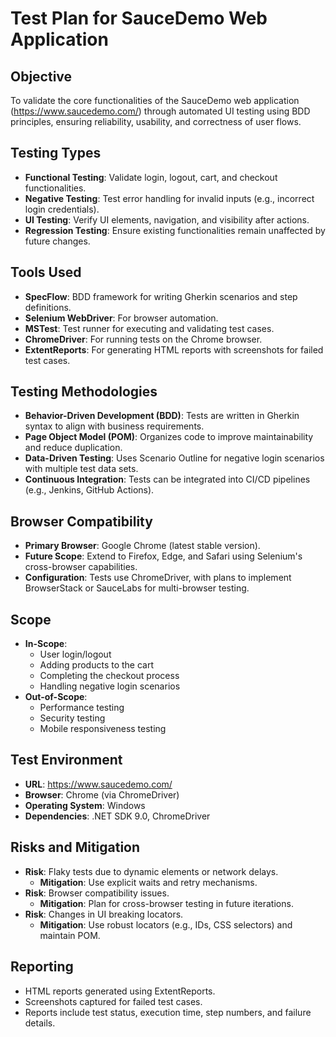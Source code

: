 # Test Plan for SauceDemo Web Application

## Objective
To validate the core functionalities of the SauceDemo web application (https://www.saucedemo.com/) through automated UI testing using BDD principles, ensuring reliability, usability, and correctness of user flows.

## Testing Types
- **Functional Testing**: Validate login, logout, cart, and checkout functionalities.
- **Negative Testing**: Test error handling for invalid inputs (e.g., incorrect login credentials).
- **UI Testing**: Verify UI elements, navigation, and visibility after actions.
- **Regression Testing**: Ensure existing functionalities remain unaffected by future changes.

## Tools Used
- **SpecFlow**: BDD framework for writing Gherkin scenarios and step definitions.
- **Selenium WebDriver**: For browser automation.
- **MSTest**: Test runner for executing and validating test cases.
- **ChromeDriver**: For running tests on the Chrome browser.
- **ExtentReports**: For generating HTML reports with screenshots for failed test cases.

## Testing Methodologies
- **Behavior-Driven Development (BDD)**: Tests are written in Gherkin syntax to align with business requirements.
- **Page Object Model (POM)**: Organizes code to improve maintainability and reduce duplication.
- **Data-Driven Testing**: Uses Scenario Outline for negative login scenarios with multiple test data sets.
- **Continuous Integration**: Tests can be integrated into CI/CD pipelines (e.g., Jenkins, GitHub Actions).

## Browser Compatibility
- **Primary Browser**: Google Chrome (latest stable version).
- **Future Scope**: Extend to Firefox, Edge, and Safari using Selenium's cross-browser capabilities.
- **Configuration**: Tests use ChromeDriver, with plans to implement BrowserStack or SauceLabs for multi-browser testing.

## Scope
- **In-Scope**:
  - User login/logout
  - Adding products to the cart
  - Completing the checkout process
  - Handling negative login scenarios
- **Out-of-Scope**:
  - Performance testing
  - Security testing
  - Mobile responsiveness testing

## Test Environment
- **URL**: https://www.saucedemo.com/
- **Browser**: Chrome (via ChromeDriver)
- **Operating System**: Windows
- **Dependencies**: .NET SDK 9.0, ChromeDriver

## Risks and Mitigation
- **Risk**: Flaky tests due to dynamic elements or network delays.
  - **Mitigation**: Use explicit waits and retry mechanisms.
- **Risk**: Browser compatibility issues.
  - **Mitigation**: Plan for cross-browser testing in future iterations.
- **Risk**: Changes in UI breaking locators.
  - **Mitigation**: Use robust locators (e.g., IDs, CSS selectors) and maintain POM.

## Reporting
- HTML reports generated using ExtentReports.
- Screenshots captured for failed test cases.
- Reports include test status, execution time, step numbers, and failure details.